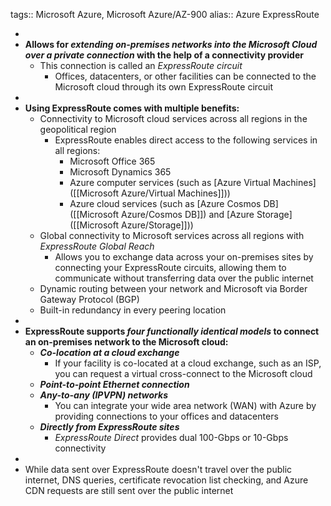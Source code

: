 tags:: Microsoft Azure, Microsoft Azure/AZ-900
alias:: Azure ExpressRoute

-
- **Allows for *extending on-premises networks into the Microsoft Cloud over a private connection* with the help of a connectivity provider**
	- This connection is called an *ExpressRoute circuit*
		- Offices, datacenters, or other facilities can be connected to the Microsoft cloud through its own ExpressRoute circuit
-
- **Using ExpressRoute comes with multiple benefits:**
	- Connectivity to Microsoft cloud services across all regions in the geopolitical region
		- ExpressRoute enables direct access to the following services in all regions:
			- Microsoft Office 365
			- Microsoft Dynamics 365
			- Azure computer services (such as [Azure Virtual Machines]([[Microsoft Azure/Virtual Machines]]))
			- Azure cloud services (such as [Azure Cosmos DB]([[Microsoft Azure/Cosmos DB]]) and [Azure Storage]([[Microsoft Azure/Storage]]))
	- Global connectivity to Microsoft services across all regions with *ExpressRoute Global Reach*
		- Allows you to exchange data across your on-premises sites by connecting your ExpressRoute circuits, allowing them to communicate without transferring data over the public internet
	- Dynamic routing between your network and Microsoft via Border Gateway Protocol (BGP)
	- Built-in redundancy in every peering location
-
- **ExpressRoute supports *four functionally identical models* to connect an on-premises network to the Microsoft cloud:**
	- ***Co-location at a cloud exchange***
		- If your facility is co-located at a cloud exchange, such as an ISP, you can request a virtual cross-connect to the Microsoft cloud
	- ***Point-to-point Ethernet connection***
	- ***Any-to-any (IPVPN) networks***
		- You can integrate your wide area network (WAN) with Azure by providing connections to your offices and datacenters
	- ***Directly from ExpressRoute sites***
		- *ExpressRoute Direct* provides dual 100-Gbps or 10-Gbps connectivity
-
- While data sent over ExpressRoute doesn't travel over the public internet, DNS queries, certificate revocation list checking, and Azure CDN requests are still sent over the public internet
